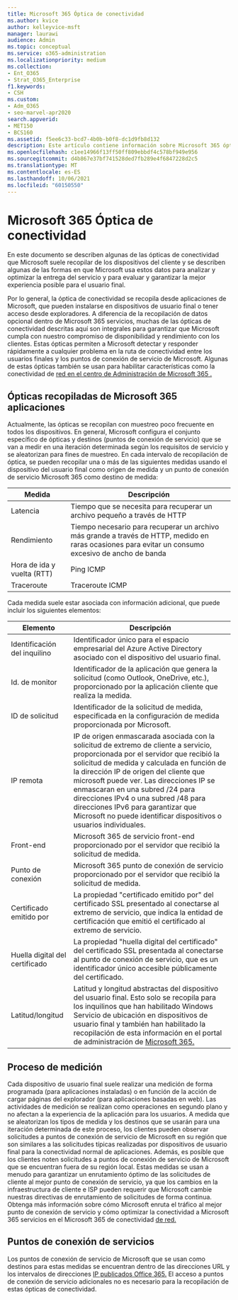 ```yaml
---
title: Microsoft 365 Óptica de conectividad
ms.author: kvice
author: kelleyvice-msft
manager: laurawi
audience: Admin
ms.topic: conceptual
ms.service: o365-administration
ms.localizationpriority: medium
ms.collection:
- Ent_O365
- Strat_O365_Enterprise
f1.keywords:
- CSH
ms.custom:
- Adm_O365
- seo-marvel-apr2020
search.appverid:
- MET150
- BCS160
ms.assetid: f5ee6c33-bcd7-4b0b-b0f8-dc1d9fb8d132
description: Este artículo contiene información sobre Microsoft 365 óptica de conectividad.
ms.openlocfilehash: c1ee14966f13ff50ff809ebbdf4c578bf949e956
ms.sourcegitcommit: d4b867e37bf741528ded7fb289e4f6847228d2c5
ms.translationtype: MT
ms.contentlocale: es-ES
ms.lasthandoff: 10/06/2021
ms.locfileid: "60150550"
---
```

# <a name="microsoft-365-connectivity-optics"></a>Microsoft 365 Óptica de conectividad

En este documento se describen algunas de las ópticas de conectividad que Microsoft suele recopilar de los dispositivos del cliente y se describen algunas de las formas en que Microsoft usa estos datos para analizar y optimizar la entrega del servicio y para evaluar y garantizar la mejor experiencia posible para el usuario final.

Por lo general, la óptica de conectividad se recopila desde aplicaciones de Microsoft, que pueden instalarse en dispositivos de usuario final o tener acceso desde exploradores. A diferencia de la recopilación de datos opcional dentro de Microsoft 365 servicios, muchas de las ópticas de conectividad descritas aquí son integrales para garantizar que Microsoft cumpla con nuestro compromiso de disponibilidad y rendimiento con los clientes. Estas ópticas permiten a Microsoft detectar y responder rápidamente a cualquier problema en la ruta de conectividad entre los usuarios finales y los puntos de conexión de servicio de Microsoft. Algunas de estas ópticas también se usan para habilitar características como la conectividad de [red en el centro de Administración de Microsoft 365 .](office-365-network-mac-perf-overview.md)

## <a name="optics-collected-from-microsoft-365-applications"></a>Ópticas recopiladas de Microsoft 365 aplicaciones

Actualmente, las ópticas se recopilan con muestreo poco frecuente en todos los dispositivos. En general, Microsoft configura el conjunto específico de ópticas y destinos (puntos de conexión de servicio) que se van a medir en una iteración determinada según los requisitos de servicio y se aleatorizan para fines de muestreo.
En cada intervalo de recopilación de óptica, se pueden recopilar una o más de las siguientes medidas usando el dispositivo del usuario final como origen de medida y un punto de conexión de servicio Microsoft 365 como destino de medida:

| Medida | Descripción |
| --- | --- |
| Latencia | Tiempo que se necesita para recuperar un archivo pequeño a través de HTTP |
| Rendimiento | Tiempo necesario para recuperar un archivo más grande a través de HTTP, medido en raras ocasiones para evitar un consumo excesivo de ancho de banda |
| Hora de ida y vuelta (RTT) | Ping ICMP |
| Traceroute | Traceroute ICMP |

Cada medida suele estar asociada con información adicional, que puede incluir los siguientes elementos:

| Elemento | Descripción |
| --- | --- |
| Identificación del inquilino | Identificador único para el espacio empresarial del Azure Active Directory asociado con el dispositivo del usuario final. |
| Id. de monitor | Identificador de la aplicación que genera la solicitud (como Outlook, OneDrive, etc.), proporcionado por la aplicación cliente que realiza la medida. |
| ID de solicitud | Identificador de la solicitud de medida, especificada en la configuración de medida proporcionada por Microsoft. |
| IP remota | IP de origen enmascarada asociada con la solicitud de extremo de cliente a servicio, proporcionada por el servidor que recibió la solicitud de medida y calculada en función de la dirección IP de origen del cliente que microsoft puede ver. Las direcciones IP se enmascaran en una subred /24 para direcciones IPv4 o una subred /48 para direcciones IPv6 para garantizar que Microsoft no puede identificar dispositivos o usuarios individuales. |
| Front-end | Microsoft 365 de servicio front-end proporcionado por el servidor que recibió la solicitud de medida. |
| Punto de conexión | Microsoft 365 punto de conexión de servicio proporcionado por el servidor que recibió la solicitud de medida. |
| Certificado emitido por | La propiedad "certificado emitido por" del certificado SSL presentado al conectarse al extremo de servicio, que indica la entidad de certificación que emitió el certificado al extremo de servicio. |
| Huella digital del certificado | La propiedad "huella digital del certificado" del certificado SSL presentada al conectarse al punto de conexión de servicio, que es un identificador único accesible públicamente del certificado. |
| Latitud/longitud | Latitud y longitud abstractas del dispositivo del usuario final. Esto solo se recopila para los inquilinos que han habilitado Windows Servicio de ubicación en dispositivos de usuario final y también han habilitado la recopilación de esta información en el portal de administración de [Microsoft 365.](office-365-network-mac-perf-overview.md#1-enable-windows-location-services) |

## <a name="measurement-process"></a>Proceso de medición

Cada dispositivo de usuario final suele realizar una medición de forma programada (para aplicaciones instaladas) o en función de la acción de cargar páginas del explorador (para aplicaciones basadas en web). Las actividades de medición se realizan como operaciones en segundo plano y no afectan a la experiencia de la aplicación para los usuarios. A medida que se aleatorizan los tipos de medida y los destinos que se usarán para una iteración determinada de este proceso, los clientes pueden observar solicitudes a puntos de conexión de servicio de Microsoft en su región que son similares a las solicitudes típicas realizadas por dispositivos de usuario final para la conectividad normal de aplicaciones. Además, es posible que los clientes noten solicitudes a puntos de conexión de servicio de Microsoft que se encuentran fuera de su región local. Estas medidas se usan a menudo para garantizar un enrutamiento óptimo de las solicitudes de cliente al mejor punto de conexión de servicio, ya que los cambios en la infraestructura de cliente e ISP pueden requerir que Microsoft cambie nuestras directivas de enrutamiento de solicitudes de forma continua. Obtenga más información sobre cómo Microsoft enruta el tráfico al mejor punto de conexión de servicio y cómo optimizar la conectividad a Microsoft 365 servicios en el Microsoft 365 de conectividad [de red.](microsoft-365-networking-overview.md)

## <a name="service-endpoints"></a>Puntos de conexión de servicios

Los puntos de conexión de servicio de Microsoft que se usan como destinos para estas medidas se encuentran dentro de las direcciones URL y los intervalos de direcciones [IP publicados Office 365.](urls-and-ip-address-ranges.md) El acceso a puntos de conexión de servicio adicionales no es necesario para la recopilación de estas ópticas de conectividad.
